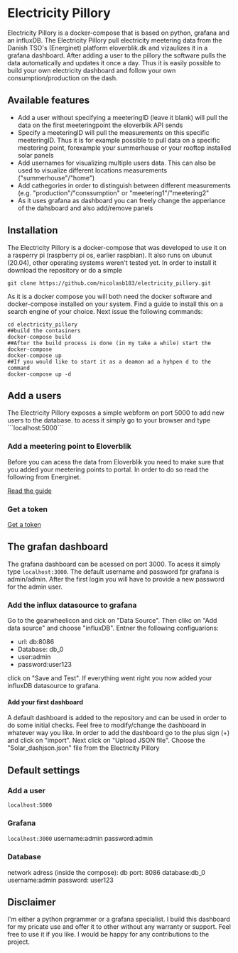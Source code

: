 
# Electricity Pillory
Electricity Pillory is a docker-compose that is based on python, grafana and an influxDB. The Electricity Pillory pull electricity meetering data from the Danish TSO's (Energinet) platform eloverblik.dk and vizaulizes it in a grafana dashboard. After adding a user to the pillory the software pulls the data automatically and updates it once a day. Thus it is easily possible to build your own electricity dashboard and follow your own consumption/production on the dash. 

## Available features
- Add a user without specifying a meeteringID (leave it blank) will pull the data on the first meeteringpoint the eloverblik API sends
- Specify a meeteringID will pull the measurements on this specific meeteringID. Thus it is for example possible to pull data on a specific meetering point, forexample your summerhouse or your rooftop installed solar panels
- Add usernames for visualizing multiple users data. This can also be used to visualize different locations measurements ("summerhouse"/"home")
- Add cathegories in order to distinguish between different measurements (e.g. "production"/"conssumption" or "meetering1"/"meetering2"
- As it uses grafana as dashboard you can freely change the apperiance of the dahsboard and also add/remove panels
## Installation
The Electricity Pillory is a docker-compose that was developed to use it on a rasperry pi (raspberry pi os, earlier raspbian). It also runs on ubunut (20.04), other operating systems weren't tested yet. 
In order to install it download the repository or do a simple 
```
git clone https://github.com/nicolasb183/electricity_pillory.git
```

As it is a docker compose you will both need the docker software and docker-compose installed on your system. Find a guide to install this on a search engine of your choice. 
Next issue the following commands:
```##cd into the electricity pillory folder
cd electricity_pillory
##build the contasiners
docker-compose build
##After the build process is done (in my take a while) start the docker-compose
docker-compose up
##If you would like to start it as a deamon ad a hyhpen d to the command
docker-compose up -d
```
## Add a users
The Electricity Pillory exposes a simple webform on port 5000 to add new users to the database. to acess it simply go to your browser and type ´´´localhost:5000´´´
### Add a meetering point to Eloverblik
Before you can acess the data from Eloverblik you need to make sure that you added your meetering points to portal. In order to do so read the following from Energinet. 

[Read the guide](https://energinet.dk/-/media/1C8ECDF4A59C4568A5C05798E4D2B5BD.pdf)
### Get a token

[Get a token](https://energinet.dk/-/media/89C11ABC00C84D4CA8B3B96819169A44.pdf)
## The grafan dashboard
The grafana dashboard can be acessed on port 3000. To acess it simply type ```localhost:3000```. The default username and password fpr grafana is admin/admin. After the first login you will have to provide a new password for the admin user. 
### Add the influx datasource to grafana
Go to the gearwheelicon and cick on "Data Source". Then clikc on "Add data source" and choose "influxDB". Entner the following configuarions:
- url: db:8086
- Database: db_0
- user:admin
- password:user123

click on "Save and Test". If everything went right you now added your influxDB datasource to grafana. 
#### Add your first dashboard
A default dashboard is added to the repository and can be used in order to do some initial checks. Feel free to modify/change the dashboard in whatever way you like. In order to add the dashboard go to the plus sign (+) and click on "import". Next click on "Upload JSON file". Choose the "Solar_dashjson.json" file from the Electricity Pillory
## Default settings
### Add a user
```localhost:5000```
### Grafana
```localhost:3000```
username:admin
password:admin
### Database
network adress (inside the compose): db
port: 8086
database:db_0
username:admin
password: user123
## Disclaimer
I'm either a python prgrammer or a grafana specialist. I build this dashboard for my pricate use and offer it to other without any warranty or support. Feel free to use it if you like. I would be happy for any contributions to the project. 

